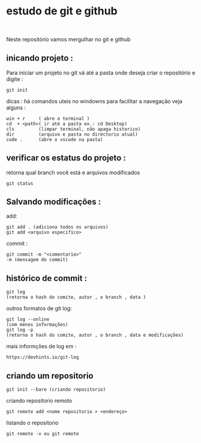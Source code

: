 <h1>estudo de git e github</h1>
<br>
<p>
    Neste repositório vamos mergulhar no git e github
</p>
<h2>inicando projeto :</h2>
<p>
    Para iniciar um projeto no git vá até a pasta onde deseja criar o repositório e digite : 
</p>

    git init   

<p>dicas : 
 há comandos uteis no windowns para facilitar a navegação veja alguns :
<p> 

    win + r     ( abre o terminal )
    cd  + <path>( ir até a pasta ex.: cd Desktop)
    cls         (limpar terminal, não apaga historico)
    dir         (arquivo e pasta no directorio atual)
    code .      (abre o vscode na pasta) 


<h2>verificar os estatus do projeto : </h2>
<p>retorna qual branch você está e arquivos modificados<p>

    git status

<h2>Salvando modificações : </h2>
<p>add: </p>

    git add . (adiciona todos os arquivos)
    git add <arquivo especifico>
    
<p>commit : </p>

    git commit -m "<comentario>"
    -m (mensagem do commit)

<h2>histórico de commit : </h2>

    git log 
    (retorna o hash do comite, autor , o branch , data )

<p>outros formatos de git log: </p>

    git log --online 
    (com menos informações)
    git log -p
    (retorna o hash do comite, autor , o branch , data e modificações)
<p>mais informções de log em  : <p>

    https://devhints.io/git-log

<h2>criando um repositorio </h2>

    git init --bare (criando repositorio)

<p> criando repositorio remoto </p>

    git remote add <nome repositorio > <endereço>

<p>listando o repositorio </p>

    git remote -v ou git remote
